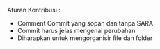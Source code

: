 Aturan Kontribusi :
- Comment Commit yang sopan dan tanpa SARA
- Commit harus jelas mengenai perubahan
- Diharapkan untuk mengorganisir file dan folder
